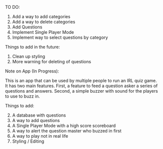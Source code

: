 TO DO:

1. Add a way to add categories
2. Add a way to delete categories
2. Add Questions
3. Implement Single Player Mode
4. Implement way to select questions by category

Things to add in the future:
1. Clean up styling
2. More warning for deleting of questions

Note on App (In Progress):

This is an app that can be used by multiple people to run an IRL quiz
game. It has two main features. First, a feature to feed a 
question asker a series of questions and answers. Second, a simple
buzzer with sound for the players to use to buzz in.

Things to add:

2. A database with questions
3. A way to add questions
4. A Single Player Mode with a high score scoreboard
5. A way to alert the question master who buzzed in first
6. A way to play not in real life
7. Styling / Editing